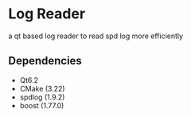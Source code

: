 # Log Reader
a qt based log reader to read spd log more efficiently

## Dependencies
- Qt6.2
- CMake (3.22)
- spdlog (1.9.2)
- boost (1.77.0)


